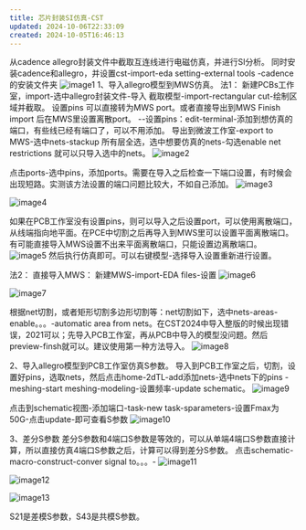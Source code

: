 ```yaml
---
title: 芯片封装SI仿真-CST
updated: 2024-10-06T22:33:09
created: 2024-10-05T16:46:13
---
```


从cadence allegro封装文件中截取互连线进行电磁仿真，并进行SI分析。
同时安装cadence和allegro，并设置cst-import-eda setting-external tools -cadence的安装文件夹
![image1](resources/0303c879bf7c41f6b2d2dfaed83cd679.png)
1、导入allegro模型到MWS仿真。
法1：
新建PCBs工作室，import-选中allegro封装文件-导入
截取模型-import-rectangular cut-绘制区域并截取。
设置pins 可以直接转为MWS port。或者直接导出到MWS Finish import 后在MWS里设置离散port。
--设置pins：edit-terminal-添加到想仿真的端口，有些线已经有端口了，可以不用添加。
导出到微波工作室-export to MWS-选中nets-stackup 所有层全选，选中想要仿真的nets-勾选enable net restrictions 就可以只导入选中的nets。
![image2](resources/66acbb03eb6f46f8ad2afccb65acfec8.png)

点击ports-选中pins，添加ports。需要在导入之后检查一下端口设置，有时候会出现短路。实测该方法设置的端口问题比较大，不如自己添加。
![image3](resources/c2035ce7952141e187e4d66ba993b6f0.png)

![image4](resources/9c314a38e11d4a3c9411968711421a34.png)

如果在PCB工作室没有设置pins，则可以导入之后设置port，可以使用离散端口，从线端指向地平面。在PCE中切割之后再导入到MWS里可以设置平面离散端口。有可能直接导入MWS设置不出来平面离散端口，只能设置边离散端口。
![image5](resources/bd3dcce28a7c44158a73d35555265cb7.png)
然后执行仿真即可。可以右键模型-选择导入设置重新进行设置。

法2：
直接导入MWS：
新建MWS-import-EDA files-设置
![image6](resources/d52ee2f40eee442ab4869e7085b2d8dd.png)

![image7](resources/5cd6371f688d446aab4d2d205c710d3c.png)

根据net切割，或者矩形切割多边形切割等：net切割如下，选中nets-areas-enable。。。-automatic area from nets。在CST2024中导入整版的时候出现错误，2021可以；先导入PCB工作室，再从PCB中导入的模型没问题。然后preview-finsh就可以。建议使用第一种方法导入。
![image8](resources/4a912fed306e4969984b021414250585.png)

2、导入allegro模型到PCB工作室仿真S参数。
导入到PCB工作室之后，切割，设置好pins，选取nets，然后点击home-2dTL-add添加nets-选中nets下的pins
-meshing-start meshing-modeling-设置频率-update schematic。
![image9](resources/94ded773233649e29d67efadbb2df471.png)

点击到schematic视图-添加端口-task-new task-sparameters-设置Fmax为50G-点击update-即可查看S参数
![image10](resources/471474d068564576914460100ae2f9ed.png)

3、差分S参数
差分S参数和4端口S参数是等效的，可以从单端4端口S参数直接计算，所以直接仿真4端口S参数之后，计算可以得到差分S参数。
点击schematic-macro-construct-conver signal to。。。-
![image11](resources/258fe6b23f2140888c8e0094393ec7a3.png)

![image12](resources/680c5aec30364576af2b4fc0945edaa6.png)

![image13](resources/3516cb68bc3f4d91a33e6aeb1fc1cd65.png)

S21是差模S参数，S43是共模S参数。

